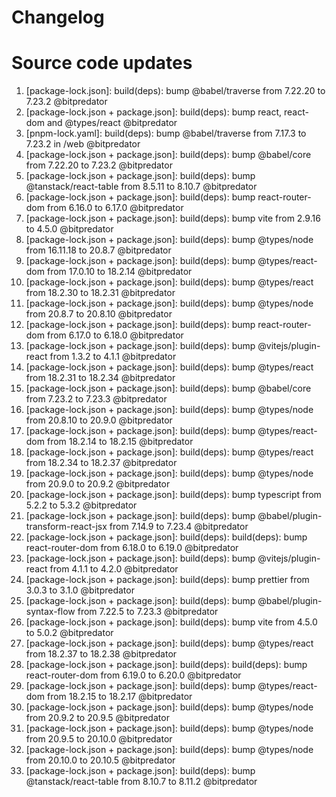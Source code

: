 # Changelog

<!-- ⚠⚠ Please follow the format provided ⚠⚠ -->
<!-- Always use "1." at the start instead of "2. " or "X. " as GitHub will auto renumber everything. -->
<!-- Use the following format below -->
<!--  1. [Changed Area] Title of changes - @github username  -->
#  Source code updates
1. [package-lock.json]: build(deps): bump @babel/traverse from 7.22.20 to 7.23.2 @bitpredator
2. [package-lock.json + package.json]: build(deps): bump react, react-dom and @types/react @bitpredator
3. [pnpm-lock.yaml]: build(deps): bump @babel/traverse from 7.17.3 to 7.23.2 in /web @bitpredator
4. [package-lock.json + package.json]: build(deps): bump @babel/core from 7.22.20 to 7.23.2 @bitpredator
5. [package-lock.json + package.json]: build(deps): bump @tanstack/react-table from 8.5.11 to 8.10.7 @bitpredator
6. [package-lock.json + package.json]: build(deps): bump react-router-dom from 6.16.0 to 6.17.0 @bitpredator
7. [package-lock.json + package.json]: build(deps): bump vite from 2.9.16 to 4.5.0 @bitpredator
8. [package-lock.json + package.json]: build(deps): bump @types/node from 16.11.18 to 20.8.7 @bitpredator
9. [package-lock.json + package.json]: build(deps): bump @types/react-dom from 17.0.10 to 18.2.14 @bitpredator
10. [package-lock.json + package.json]: build(deps): bump @types/react from 18.2.30 to 18.2.31 @bitpredator
11. [package-lock.json + package.json]: build(deps): bump @types/node from 20.8.7 to 20.8.10 @bitpredator
12. [package-lock.json + package.json]: build(deps): bump react-router-dom from 6.17.0 to 6.18.0 @bitpredator
13. [package-lock.json + package.json]: build(deps): bump @vitejs/plugin-react from 1.3.2 to 4.1.1 @bitpredator
14. [package-lock.json + package.json]: build(deps): bump @types/react from 18.2.31 to 18.2.34 @bitpredator
15. [package-lock.json + package.json]: build(deps): bump @babel/core from 7.23.2 to 7.23.3 @bitpredator
16. [package-lock.json + package.json]: build(deps): bump @types/node from 20.8.10 to 20.9.0 @bitpredator
17. [package-lock.json + package.json]: build(deps): bump @types/react-dom from 18.2.14 to 18.2.15 @bitpredator
18. [package-lock.json + package.json]: build(deps): bump @types/react from 18.2.34 to 18.2.37 @bitpredator
19. [package-lock.json + package.json]: build(deps): bump @types/node from 20.9.0 to 20.9.2 @bitpredator
20. [package-lock.json + package.json]: build(deps): bump typescript from 5.2.2 to 5.3.2 @bitpredator
21. [package-lock.json + package.json]: build(deps): bump @babel/plugin-transform-react-jsx from 7.14.9 to 7.23.4 @bitpredator
22. [package-lock.json + package.json]: build(deps): build(deps): bump react-router-dom from 6.18.0 to 6.19.0 @bitpredator
23. [package-lock.json + package.json]: build(deps): bump @vitejs/plugin-react from 4.1.1 to 4.2.0 @bitpredator
24. [package-lock.json + package.json]: build(deps): bump prettier from 3.0.3 to 3.1.0 @bitpredator
25. [package-lock.json + package.json]: build(deps): bump @babel/plugin-syntax-flow from 7.22.5 to 7.23.3 @bitpredator
26. [package-lock.json + package.json]: build(deps): bump vite from 4.5.0 to 5.0.2 @bitpredator
27. [package-lock.json + package.json]: build(deps): bump @types/react from 18.2.37 to 18.2.38 @bitpredator
28. [package-lock.json + package.json]: build(deps): build(deps): bump react-router-dom from 6.19.0 to 6.20.0 @bitpredator
29. [package-lock.json + package.json]: build(deps): bump @types/react-dom from 18.2.15 to 18.2.17 @bitpredator
30. [package-lock.json + package.json]: build(deps): bump @types/node from 20.9.2 to 20.9.5 @bitpredator
31. [package-lock.json + package.json]: build(deps): bump @types/node from 20.9.5 to 20.10.0 @bitpredator
32. [package-lock.json + package.json]: build(deps): bump @types/node from 20.10.0 to 20.10.5 @bitpredator
33. [package-lock.json + package.json]: build(deps): bump @tanstack/react-table from 8.10.7 to 8.11.2 @bitpredator